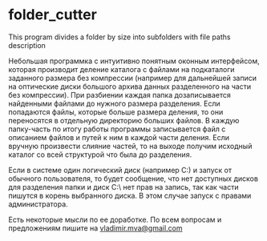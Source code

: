 # folder_cutter
This program divides a folder by size into subfolders with file paths description

Небольшая программка с интуитивно понятным оконным интерфейсом, которая производит деление каталога с файлами на подкаталоги заданного размера без компрессии (например для дальнейшей записи на оптические диски большого архива данных разделенного на части без компрессии). При разбиении каждая папка дозаписывается найденными файлами до нужного размера разделения. Если попадаются файлы, которые больше размера деления, то они переносятся в отдельную директорию больших файлов. В каждую папку-часть по итогу работы программы записывается файл с описанием файлов и путей к ним в каждой части деления. Если вручную произвести слияние частей, то на выходе получим исходный каталог со всей структурой что была до разделения.

Если в системе один логический диск (например С:\) и запуск от обычного пользователя, то будет сообщение, что нет доступных дисков для разделения папки и диск С:\ нет прав на запись, так как части пишутся в корень выбранного диска. В этом случае запуск с правами администратора.

Есть некоторые мысли по ее доработке. По всем вопросам и предложениям пишите на vladimir.mva@gmail.com
